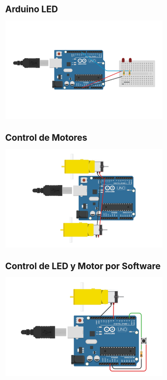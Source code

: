 # Arduino LED

![Arduino](https://github.com/xoanxc/Arduino/blob/main/Arduino%20LED/Arduino%20LED.png)

# Control de Motores
![Arduino](https://github.com/xoanxc/Arduino/blob/main/Control%20de%20Motores/Control%20de%20Motores.png)

# Control de LED y Motor por Software
![Arduino](https://github.com/xoanxc/Arduino/blob/main/Control%20de%20LED%20y%20Motor%20por%20Software/Control%20de%20LED%20y%20Motor%20por%20Software.png)
